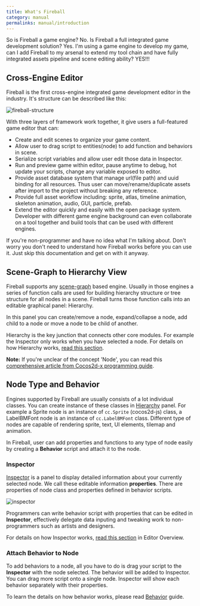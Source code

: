 ```yaml
---
title: What's Fireball
category: manual
permalinks: manual/introduction
---
```


So is Fireball a game engine? No.
Is Fireball a full integrated game development solution? Yes.
I'm using a game engine to develop my game, can I add Fireball to my arsenal to extend my tool chain and have fully integrated assets pipeline and scene editing ability? YES!!!

## Cross-Engine Editor

Fireball is the first cross-engine integrated game development editor in the industry. It's structure can be described like this:

![fireball-structure](https://cloud.githubusercontent.com/assets/344547/8515113/e3bceec4-23ce-11e5-97f6-ecbe87df5d90.png)

With three layers of framework work together, it give users a full-featured game editor that can:

- Create and edit scenes to organize your game content.
- Allow user to drag script to entities(node) to add function and behaviors in scene.
- Serialize script variables and allow user edit those data in Inspector.
- Run and preview game within editor, pause anytime to debug, hot update your scripts, change any variable exposed to editor.
- Provide asset database system that manage url(file path) and uuid binding for all resources. Thus user can move/rename/duplicate assets after import to the project without breaking any reference.
- Provide full asset workflow including: sprite, atlas, timeline animation, skeleton animation, audio, GUI, particle, prefab.
- Extend the editor quickly and easily with the open package system. Developer with different game engine background can even collaborate on a tool together and build tools that can be used with different engines.

If you're non-programmer and have no idea what I'm talking about. Don't worry you don't need to understand how Fireball works before you can use it. Just skip this documentation and get on with it anyway.

## Scene-Graph to Hierarchy View

Fireball supports any [scene-graph](https://en.wikipedia.org/wiki/Scene_graph) based engine. Usually in those engines a series of function calls are used for building hierarchy structure or tree structure for all nodes in a scene. Fireball turns those function calls into an editable graphical panel: Hierarchy.

In this panel you can create/remove a node, expand/collapse a node, add child to a node or move a node to be child of another.

Hierarchy is the key junction that connects other core modules. For example the Inspector only works when you have selected a node. For details on how Hierarchy works, [read this section](/manual/editor-overview#hierarchy).

**Note:** If you're unclear of the concept 'Node', you can read this [comprehensive article from Cocos2d-x programming guide](http://www.cocos2d-x.org/programmersguide/2/index.html#scene-graph).

## Node Type and Behavior

Engines supported by Fireball are usually consists of a lot individual classes. You can create instance of these classes in [Hierarchy](/manual/editor-interface/hierarchy) panel. For example a Sprite node is an instance of `cc.Sprite` (cocos2d-js) class, a LabelBMFont node is an instance of `cc.LabelBMFont` class. Different type of nodes are capable of rendering sprite, text, UI elements, tilemap and animation.

In Fireball, user can add properties and functions to any type of node easily by creating a **Behavior** script and attach it to the node.

### Inspector

[Inspector](/manual/editor-interface/inspector) is a panel to display detailed information about your currently selected node. We call these editable information **properties**. There are properties of node class and properties defined in behavior scripts.

![inspector](https://cloud.githubusercontent.com/assets/344547/9423058/c973e162-48e5-11e5-8858-5d9661dee749.png)

Programmers can write behavior script with properties that can be edited in **Inspector**, effectively delegate data inputing and tweaking work to non-programmers such as artists and designers.

For details on how Inspector works, [read this section](/manual/editor-interface/inspector) in Editor Overview.

### Attach Behavior to Node

To add behaviors to a node, all you have to do is drag your script to the **Inspector** with the node selected. The behavior will be added to Inspector. You can drag more script onto a single node. Inspector will show each behavior separately with their properties.

To learn the details on how behavior works, please read [Behavior](/manual/scripting/attachable-script) guide.
